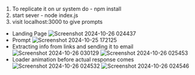 1. To replicate it on ur system do - npm install
2. start sever - node index.js
3. visit localhost:3000 to give prompts

- Landing Page
![Screenshot 2024-10-26 024437](https://github.com/user-attachments/assets/e02dceee-a31a-4644-900b-4cc4996542b2)
- Prompt 
![Screenshot 2024-10-25 172125](https://github.com/user-attachments/assets/8a3d60db-0a42-4e8f-afcb-8a8bd9aadaab)
- Extracting info from links and sending it to email
![Screenshot 2024-10-26 030129](https://github.com/user-attachments/assets/63e79f03-9a48-4bc3-9209-d2f73858a5f2)
![Screenshot 2024-10-26 025453](https://github.com/user-attachments/assets/7d3b4a07-a105-4600-87db-be7c3193e50c)
- Loader animation before actual response comes
![Screenshot 2024-10-26 024532](https://github.com/user-attachments/assets/296afc0a-26ca-4945-81cb-a752f64cf6c6)
![Screenshot 2024-10-26 024546](https://github.com/user-attachments/assets/cc665678-eb52-4ca2-8fde-bc4c699128d9)
